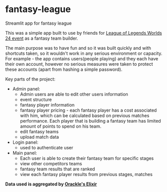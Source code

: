 # fantasy-league
Streamlit app for fantasy league

This was a simple app built to use by friends for [League of Legends Worlds 24 event](https://lol.fandom.com/wiki/2024_Season_World_Championship)
as a fantasy team builder.

The main purpose was to have fun and so it was built quickly and with shortcuts taken, so it wouldn't work 
in any serious environment or capacity. For example - the app contains users(people playing) and they each have 
their own account, however no serious measures were taken to protect these accounts (apart from hashing a simple password).

Key parts of the project:
- Admin panel:
  - Admin users are able to edit other users information
  - event structure
  - fantasy player information
  - fantasy player pricing - each fantasy player has a cost associated with him, which can be calculated 
    based on previous matches performance. Each player that is building a fantasy team has limited amount
    of points to spend on his team.
  - edit fantasy teams
  - upload match data
- Login panel:
  - used to authenticate user
- Main panel:
  - Each user is able to create their fantasy team for specific stages
  - view other competitors teams
  - fantasy team results that are ranked
  - view each fantasy player results from previous stages, matches

**Data used is aggregated by [Orackle's Elixir](https://oracleselixir.com/about)**